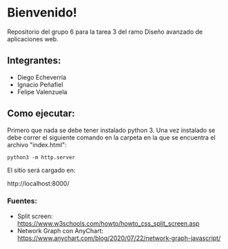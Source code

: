 # Bienvenido!

Repositorio del grupo 6 para la tarea 3 del ramo Diseño avanzado de aplicaciones web.

## Integrantes:
- Diego Echeverría
- Ignacio Peñafiel
- Felipe Valenzuela

## Como ejecutar:

Primero que nada se debe tener instalado python 3. Una vez instalado se debe correr el siguiente comando en la carpeta en la que se encuentra el archivo "index.html":

```python3 -m http.server```

El sitio será cargado en:

http://localhost:8000/

### Fuentes:

- Split screen: https://www.w3schools.com/howto/howto_css_split_screen.asp
- Network Graph con AnyChart: https://www.anychart.com/blog/2020/07/22/network-graph-javascript/






